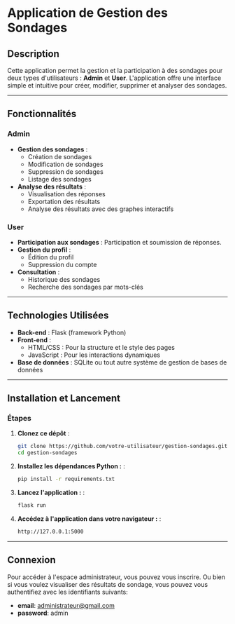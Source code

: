 # Application de Gestion des Sondages

## Description

Cette application permet la gestion et la participation à des sondages pour deux types d'utilisateurs : **Admin** et **User**. L'application offre une interface simple et intuitive pour créer, modifier, supprimer et analyser des sondages.

---

## Fonctionnalités

### Admin
- **Gestion des sondages** : 
  - Création de sondages
  - Modification de sondages
  - Suppression de sondages
  - Listage des sondages
- **Analyse des résultats** :
  - Visualisation des réponses
  - Exportation des résultats 
  - Analyse des résultats avec des graphes interactifs


### User
- **Participation aux sondages** : Participation et soumission de réponses.
- **Gestion du profil** :
  - Édition du profil
  - Suppression du compte
- **Consultation** :
  - Historique des sondages
  - Recherche des sondages par mots-clés

---

## Technologies Utilisées

- **Back-end** : Flask (framework Python)
- **Front-end** :
  - HTML/CSS : Pour la structure et le style des pages
  - JavaScript : Pour les interactions dynamiques
- **Base de données** : SQLite ou tout autre système de gestion de bases de données


---

## Installation et Lancement

### Étapes
1. **Clonez ce dépôt** :
   ```bash
   git clone https://github.com/votre-utilisateur/gestion-sondages.git
   cd gestion-sondages
   ```

2. **Installez les dépendances Python :** :
   ```bash
   pip install -r requirements.txt
   ```

3. **Lancez l'application :** :
   ```bash
   flask run
   ```

4. **Accédez à l'application dans votre navigateur :** :
   ```bash
   http://127.0.0.1:5000
   ```

---

## Connexion 

Pour accéder à l'espace administrateur, vous pouvez vous inscrire. Ou bien si vous voulez visualiser des résultats de sondage, vous pouvez vous authentifiez avec les identifiants suivants:
- **email**: administrateur@gmail.com
- **password**: admin
